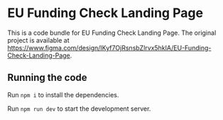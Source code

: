 
  # EU Funding Check Landing Page

  This is a code bundle for EU Funding Check Landing Page. The original project is available at https://www.figma.com/design/IKyf7OjRsnsbZlrvx5hkIA/EU-Funding-Check-Landing-Page.

  ## Running the code

  Run `npm i` to install the dependencies.

  Run `npm run dev` to start the development server.
  
